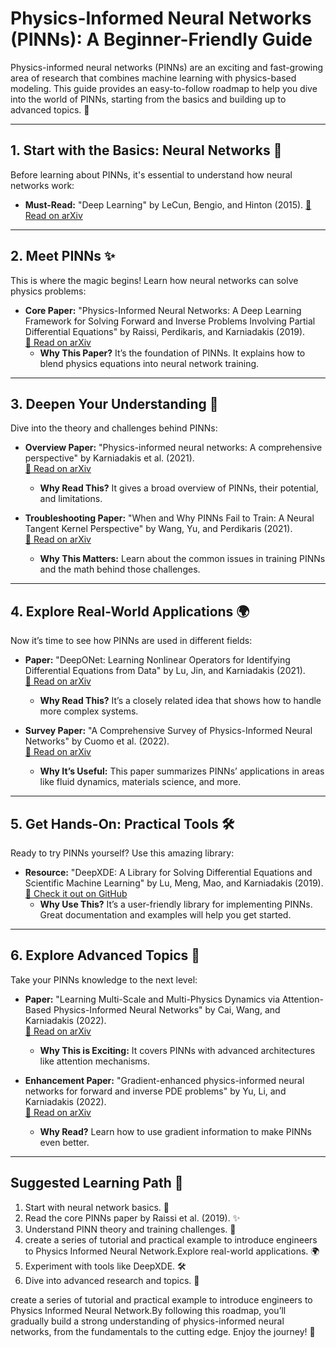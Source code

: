 # Physics-Informed Neural Networks (PINNs): A Beginner-Friendly Guide

Physics-informed neural networks (PINNs) are an exciting and fast-growing area of research that combines machine learning with physics-based modeling. This guide provides an easy-to-follow roadmap to help you dive into the world of PINNs, starting from the basics and building up to advanced topics. 🚀

---

## 1. **Start with the Basics: Neural Networks** 🧠

Before learning about PINNs, it's essential to understand how neural networks work:

- **Must-Read:** "Deep Learning" by LeCun, Bengio, and Hinton (2015). [📖 Read on arXiv](https://arxiv.org/abs/1606.01781)

---

## 2. **Meet PINNs** ✨

This is where the magic begins! Learn how neural networks can solve physics problems:

- **Core Paper:** "Physics-Informed Neural Networks: A Deep Learning Framework for Solving Forward and Inverse Problems Involving Partial Differential Equations" by Raissi, Perdikaris, and Karniadakis (2019).\
  [📖 Read on arXiv](https://arxiv.org/abs/1711.10561)
  - **Why This Paper?** It’s the foundation of PINNs. It explains how to blend physics equations into neural network training.

---

## 3. **Deepen Your Understanding** 🧐

Dive into the theory and challenges behind PINNs:

- **Overview Paper:** "Physics-informed neural networks: A comprehensive perspective" by Karniadakis et al. (2021).\
  [📖 Read on arXiv](https://arxiv.org/abs/2107.09443)

  - **Why Read This?** It gives a broad overview of PINNs, their potential, and limitations.

- **Troubleshooting Paper:** "When and Why PINNs Fail to Train: A Neural Tangent Kernel Perspective" by Wang, Yu, and Perdikaris (2021).\
  [📖 Read on arXiv](https://arxiv.org/abs/2007.14527)

  - **Why This Matters:** Learn about the common issues in training PINNs and the math behind those challenges.

---

## 4. **Explore Real-World Applications** 🌍

Now it’s time to see how PINNs are used in different fields:

- **Paper:** "DeepONet: Learning Nonlinear Operators for Identifying Differential Equations from Data" by Lu, Jin, and Karniadakis (2021).\
  [📖 Read on arXiv](https://arxiv.org/abs/1910.03193)

  - **Why Read This?** It’s a closely related idea that shows how to handle more complex systems.

- **Survey Paper:** "A Comprehensive Survey of Physics-Informed Neural Networks" by Cuomo et al. (2022).\
  [📖 Read on arXiv](https://arxiv.org/abs/2205.01068)

  - **Why It’s Useful:** This paper summarizes PINNs’ applications in areas like fluid dynamics, materials science, and more.

---

## 5. **Get Hands-On: Practical Tools** 🛠️

Ready to try PINNs yourself? Use this amazing library:

- **Resource:** "DeepXDE: A Library for Solving Differential Equations and Scientific Machine Learning" by Lu, Meng, Mao, and Karniadakis (2019).\
  [🔧 Check it out on GitHub](https://github.com/lululxvi/deepxde)
  - **Why Use This?** It’s a user-friendly library for implementing PINNs. Great documentation and examples will help you get started.

---

## 6. **Explore Advanced Topics** 🚀

Take your PINNs knowledge to the next level:

- **Paper:** "Learning Multi-Scale and Multi-Physics Dynamics via Attention-Based Physics-Informed Neural Networks" by Cai, Wang, and Karniadakis (2022).\
  [📖 Read on arXiv](https://arxiv.org/abs/2209.09745)

  - **Why This is Exciting:** It covers PINNs with advanced architectures like attention mechanisms.

- **Enhancement Paper:** "Gradient-enhanced physics-informed neural networks for forward and inverse PDE problems" by Yu, Li, and Karniadakis (2022).\
  [📖 Read on arXiv](https://arxiv.org/abs/2207.10400)

  - **Why Read?** Learn how to use gradient information to make PINNs even better.

---

## Suggested Learning Path 🧭

1. Start with neural network basics. 🧠
2. Read the core PINNs paper by Raissi et al. (2019). ✨
3. Understand PINN theory and training challenges. 🧐
4. create a series of tutorial and practical example to introduce engineers to Physics Informed Neural Network.Explore real-world applications. 🌍
5. Experiment with tools like DeepXDE. 🛠️
6. Dive into advanced research and topics. 🚀

create a series of tutorial and practical example to introduce engineers to Physics Informed Neural Network.By following this roadmap, you’ll gradually build a strong understanding of physics-informed neural networks, from the fundamentals to the cutting edge. Enjoy the journey! 🌟

